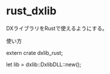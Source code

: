 # rust_dxlib
DXライブラリをRustで使えるようにする。

使い方

extern crate dxlib_rust;

let lib = dxlib::DxlibDLL::new();
